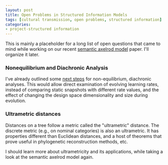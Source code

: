 ```yaml
---
layout: post
title: Open Problems in Structured Information Models
tags: [cultural transmission, open problems, structured information]
categories: 
- project-structured information
---
```


This is mainly a placeholder for a long list of open questions that came to mind while working on our recent [semantic axelrod model](http://arxiv.org/abs/1404.5704) paper.  I'll organize it later.

### Nonequilibrium and Diachronic Analysis ###

I've already outlined some [next steps](/structured%20information%20project/2014/04/26/semantic-next-steps.html) for non-equilibrium, diachronic analyses.  This would allow direct examination of evolving learning rates, instead of comparing static snapshots with different rate values, and the effect of changing the design space dimensionality and size during evolution.    

### Ultrametric distances ###

Distances on a tree follow a metric called the "ultrametric" distance.  The discrete metric (e.g., on nominal categories) is also an ultrametric.  It has properties different than Euclidean distances, and a host of theorems that prove useful in phylogenetic reconstruction methods, etc.  

I should learn more about ultrametricity and its applications, while taking a look at the semantic axelrod model again.  





